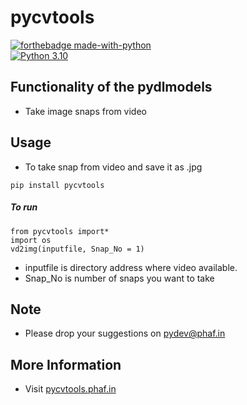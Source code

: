 # pycvtools

[![forthebadge made-with-python](http://ForTheBadge.com/images/badges/made-with-python.svg)](https://www.python.org/)                 
[![Python 3.10](https://img.shields.io/badge/python-3.10-blue.svg)](https://www.python.org/downloads/)   

## Functionality of the pydlmodels

- Take image snaps from video 

## Usage

- To take snap from video and save it as .jpg

```
pip install pycvtools
```
##### To run
```
from pycvtools import*
import os
vd2img(inputfile, Snap_No = 1)
```
* inputfile is directory address where video available.
* Snap_No is number of snaps you want to take

## Note 
- Please drop your suggestions on pydev@phaf.in 

## More Information
- Visit [pycvtools.phaf.in](http://pycvtools.phaf.in)

